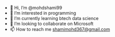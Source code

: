 - 👋 Hi, I’m @mohdshami99
- 👀 I’m interested in programming 
- 🌱 I’m currently learning btech data science 
- 💞️ I’m looking to collaborate on Microsoft 
- 📫 How to reach me shamimohd367@gmail.com 

<!---
mohdshami99/mohdshami99 is a ✨ special ✨ repository because its `README.md` (this file) appears on your GitHub profile.
You can click the Preview link to take a look at your changes.
--->
